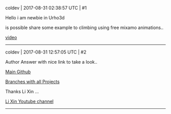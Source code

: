 coldev | 2017-08-31 02:38:57 UTC | #1

Hello i am newbie in Urho3d

is possible share some example to climbing using free mixamo animations..

[video](https://www.youtube.com/watch?v=JABv0cKNlg0)

-------------------------

coldev | 2017-08-31 12:57:05 UTC | #2

Author Answer with nice link to take a look..

[Main Github](https://github.com/299299/Test)

[Branches with all Projects](https://github.com/299299/Test/branches)

Thanks Li Xin   ...

[Li Xin Youtube channel](https://www.youtube.com/user/lx299299)

-------------------------

